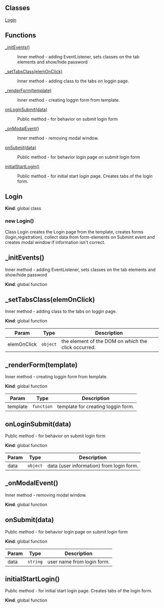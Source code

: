 ## Classes

<dl>
<dt><a href="#Login">Login</a></dt>
<dd></dd>
</dl>

## Functions

<dl>
<dt><a href="#_initEvents">_initEvents()</a></dt>
<dd><p>Inner method - adding EventListener, sets classes on the tab elements and show/hide password</p>
</dd>
<dt><a href="#_setTabsClass(elemOnClick)">_setTabsClass(elemOnClick)</a></dt>
<dd><p>Inner method - adding class to the tabs on loggin page.</p>
</dd>
<dt><a href="#_renderForm(template)">_renderForm(template)</a></dt>
<dd><p>Inner method - creating loggin form from template.</p>
</dd>
<dt><a href="#onLoginSubmit(data)">onLoginSubmit(data)</a></dt>
<dd><p>Public method - for behavior on submit login form</p>
</dd>
<dt><a href="#_onModalEvent">_onModalEvent()</a></dt>
<dd><p>Inner method - removing modal window.</p>
</dd>
<dt><a href="#onSubmit(message)">onSubmit(data)</a></dt>
<dd><p>Public method - for behavior login page on submit login form</p>
</dd>
<dt><a href="#initialStartLogin">initialStartLogin()</a></dt>
<dd><p>Public method - for initial start login page. Creates tabs of the login form.</p>
</dd>
</dl>

<a name="Login"></a>

## Login
**Kind**: global class
<a name="new_Login_new"></a>

### new Login()
Class Login creates the Login page from the template, creates forms (login,registration), collect data from form-elements on Submint
event and creates modal window if information isn't correct.

<a name="_initEvents"></a>

## _initEvents()
Inner method - adding EventListener, sets classes on the tab elements and show/hide password

**Kind**: global function
<a name="_setTabsClass(elemOnClick)"></a>

## _setTabsClass(elemOnClick)
Inner method - adding class to the tabs on loggin page.

**Kind**: global function

| Param | Type | Description |
| --- | --- | --- |
| elemOnClick | <code>object</code> | the element of the DOM on which the click occurred. |

<a name="_renderForm(template)"></a>

## _renderForm(template)
Inner method - creating loggin form from template.

**Kind**: global function

| Param | Type | Description |
| --- | --- | --- |
| template | <code>function</code> | template for creating loggin form. |

<a name="onLoginSubmit(data)"></a>

## onLoginSubmit(data)
Public method - for behavior on submit login form

**Kind**: global function

| Param | Type | Description |
| --- | --- | --- |
| data | <code>object</code> | data (user information) from login form. |

<a name="_onModalEvent"></a>

## _onModalEvent()
Inner method - removing modal window.

**Kind**: global function
<a name="onSubmit(message)"></a>

## onSubmit(data)
Public method - for behavior login page on submit login form

**Kind**: global function

| Param | Type | Description |
| --- | --- | --- |
| data | <code>string</code> | user name from login form. |

<a name="initialStartLogin"></a>

## initialStartLogin()
Public method - for initial start login page. Creates tabs of the login form.

**Kind**: global function